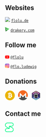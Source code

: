 ## Websites

<img width="14px" height="auto" src="flolu.ico" /> <a href="https://flolu.de">`flolu.de`</a>

<img width="14px" height="auto" src="drakery.svg" /> <a href="https://drakery.com">`drakery.com`</a>

## Follow me

<img width="14px" height="auto" src="youtube.svg" /> <a href="https://www.youtube.com/@flolu">`@flolu`</a>

<img width="14px" height="auto" src="instagram.svg" /> <a href="https://www.instagram.com/flo.ludewig">`@flo.ludewig`</a>

## Donations

<a href="https://flolu.de/donations#bitcoin"><img width="32px" height="auto" src="bitcoin.svg" /></a><span> </span>
<a href="https://flolu.de/donations#monero"><img width="32px" height="auto" src="monero.svg" /></a><span> </span>
<a href="https://flolu.de/donations#dero"><img width="32px" height="auto" src="dero.png" /></a><span> </span>

## Contact me

<a href="https://flolu.de/contact#session"><img width="28px" height="auto" src="session.svg" /></a>
